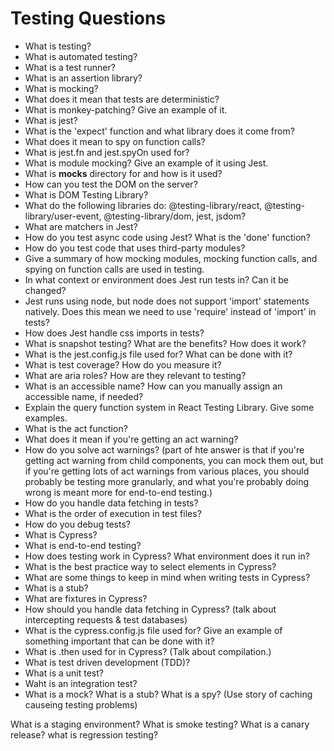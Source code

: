 # Testing Questions
- What is testing?
- What is automated testing?
- What is a test runner?
- What is an assertion library?
- What is mocking?
- What does it mean that tests are deterministic?
- What is monkey-patching? Give an example of it.
- What is jest?
- What is the 'expect' function and what library does it come from?
- What does it mean to spy on function calls?
- What is jest.fn and jest.spyOn used for?
- What is module mocking? Give an example of it using Jest.
- What is __mocks__ directory for and how is it used?
- How can you test the DOM on the server?
- What is DOM Testing Library?
- What do the following libraries do: @testing-library/react, @testing-library/user-event, @testing-library/dom, jest, jsdom?
- What are matchers in Jest?
- How do you test async code using Jest? What is the 'done' function?
- How do you test code that uses third-party modules?
- Give a summary of how mocking modules, mocking function calls, and spying on function calls are used in testing. 
- In what context or environment does Jest run tests in? Can it be changed? 
- Jest runs using node, but node does not support 'import' statements natively. Does this mean we need to use 'require' instead of 'import' in tests?
- How does Jest handle css imports in tests?
- What is snapshot testing? What are the benefits? How does it work?
- What is the jest.config.js file used for? What can be done with it?
- What is test coverage? How do you measure it?
- What are aria roles? How are they relevant to testing?
- What is an accessible name? How can you manually assign an accessible name, if needed?
- Explain the query function system in React Testing Library. Give some examples.
- What is the act function?
- What does it mean if you're getting an act warning?
- How do you solve act warnings? (part of hte answer is that if you're getting act warning from child components, you can mock them out, but if you're getting lots of act warnings from various places, you should probably be testing more granularly, and what you're probably doing wrong is meant more for end-to-end testing.)
- How do you handle data fetching in tests?
- What is the order of execution in test files?
- How do you debug tests?
- What is Cypress?
- What is end-to-end testing?
- How does testing work in Cypress? What environment does it run in? 
- What is the best practice way to select elements in Cypress?
- What are some things to keep in mind when writing tests in Cypress?
- What is a stub?
- What are fixtures in Cypress?
- How should you handle data fetching in Cypress? (talk about intercepting requests & test databases)
- What is the cypress.config.js file used for? Give an example of something important that can be done with it?
- What is .then used for in Cypress? (Talk about compilation.)
- What is test driven development (TDD)?
- What is a unit test?
- Waht is an integration test?
- What is a mock? What is a stub? What is a spy?
(Use story of caching causeing testing problems)

What is a staging environment?
What is smoke testing?
What is a canary release?
what is regression testing?